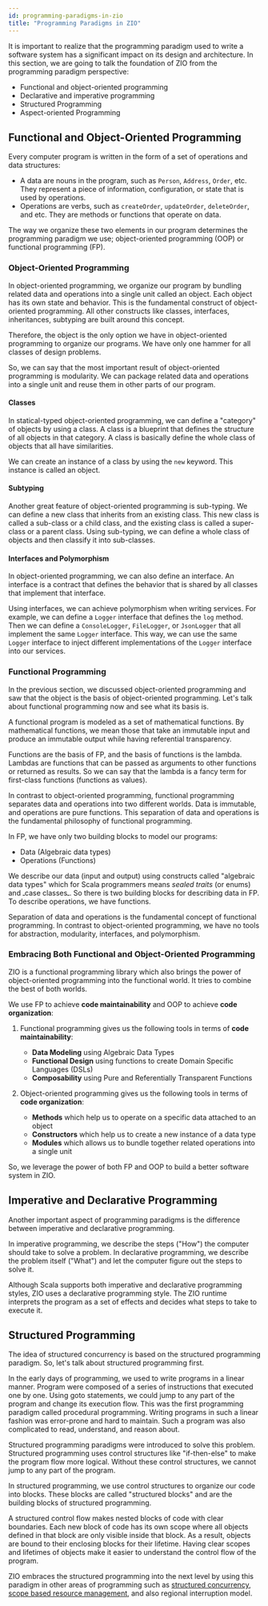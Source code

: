 ```yaml
---
id: programming-paradigms-in-zio
title: "Programming Paradigms in ZIO"
---
```


It is important to realize that the programming paradigm used to write a software system has a significant impact on its design and architecture. In this section, we are going to talk the foundation of ZIO from the programming paradigm perspective:

- Functional and object-oriented programming
- Declarative and imperative programming
- Structured Programming
- Aspect-oriented Programming

## Functional and Object-Oriented Programming

Every computer program is written in the form of a set of operations and data structures:

- A data are nouns in the program, such as `Person`, `Address`, `Order`, etc. They represent a piece of information, configuration, or state that is used by operations.
- Operations are verbs, such as `createOrder`, `updateOrder`, `deleteOrder`, and etc. They are methods or functions that operate on data.

The way we organize these two elements in our program determines the programming paradigm we use; object-oriented programming (OOP) or functional programming (FP).

### Object-Oriented Programming

In object-oriented programming, we organize our program by bundling related data and operations into a single unit called an object. Each object has its own state and behavior. This is the fundamental construct of object-oriented programming. All other constructs like classes, interfaces, inheritances, subtyping are built around this concept.

Therefore, the object is the only option we have in object-oriented programming to organize our programs. We have only one hammer for all classes of design problems.

So, we can say that the most important result of object-oriented programming is modularity. We can package related data and operations into a single unit and reuse them in other parts of our program.

#### Classes

In statical-typed object-oriented programming, we can define a "category" of objects by using a class. A class is a blueprint that defines the structure of all objects in that category. A class is basically define the whole class of objects that all have similarities.

We can create an instance of a class by using the `new` keyword. This instance is called an object.

#### Subtyping

Another great feature of object-oriented programming is sub-typing. We can define a new class that inherits from an existing class. This new class is called a sub-class or a child class, and the existing class is called a super-class or a parent class. Using sub-typing, we can define a whole class of objects and then classify it into sub-classes.

#### Interfaces and Polymorphism

In object-oriented programming, we can also define an interface. An interface is a contract that defines the behavior that is shared by all classes that implement that interface.

Using interfaces, we can achieve polymorphism when writing services. For example, we can define a `Logger` interface that defines the `log` method. Then we can define a `ConsoleLogger`, `FileLogger`, or `JsonLogger` that all implement the same `Logger` interface. This way, we can use the same `Logger` interface to inject different implementations of the `Logger` interface into our services.

### Functional Programming

In the previous section, we discussed object-oriented programming and saw that the object is the basis of object-oriented programming. Let's talk about functional programming now and see what its basis is.

A functional program is modeled as a set of mathematical functions. By mathematical functions, we mean those that take an immutable input and produce an immutable output while having referential transparency.

Functions are the basis of FP, and the basis of functions is the lambda. Lambdas are functions that can be passed as arguments to other functions or returned as results. So we can say that the lambda is a fancy term for first-class functions (functions as values).

In contrast to object-oriented programming, functional programming separates data and operations into two different worlds. Data is immutable, and operations are pure functions. This separation of data and operations is the fundamental philosophy of functional programming.

In FP, we have only two building blocks to model our programs:

- Data (Algebraic data types)
- Operations (Functions)

We describe our data (input and output) using constructs called "algebraic data types" which for Scala programmers means _sealed traits_ (or enums) and ـcase classesـ. So there is two building blocks for describing data in FP. To describe operations, we have functions.

Separation of data and operations is the fundamental concept of functional programming. In contrast to object-oriented programming, we have no tools for abstraction, modularity, interfaces, and polymorphism.

### Embracing Both Functional and Object-Oriented Programming

ZIO is a functional programming library which also brings the power of object-oriented programming into the functional world. It tries to combine the best of both worlds.

We use FP to achieve **code maintainability** and OOP to achieve **code organization**:

1. Functional programming gives us the following tools in terms of **code maintainability**:

    - **Data Modeling** using Algebraic Data Types
    - **Functional Design** using functions to create Domain Specific Languages (DSLs)
    - **Composability** using Pure and Referentially Transparent Functions

2. Object-oriented programming gives us the following tools in terms of **code organization**:

    - **Methods** which help us to operate on a specific data attached to an object
    - **Constructors** which help us to create a new instance of a data type
    - **Modules** which allows us to bundle together related operations into a single unit

So, we leverage the power of both FP and OOP to build a better software system in ZIO.

## Imperative and Declarative Programming

Another important aspect of programming paradigms is the difference between imperative and declarative programming.

In imperative programming, we describe the steps ("How") the computer should take to solve a problem. In declarative programming, we describe the problem itself ("What") and let the computer figure out the steps to solve it.

Although Scala supports both imperative and declarative programming styles, ZIO uses a declarative programming style. The ZIO runtime interprets the program as a set of effects and decides what steps to take to execute it.

## Structured Programming

The idea of structured concurrency is based on the structured programming paradigm. So, let's talk about structured programming first.

In the early days of programming, we used to write programs in a linear manner. Program were composed of a series of instructions that executed one by one. Using goto statements, we could jump to any part of the program and change its execution flow. This was the first programming paradigm called procedural programming. Writing programs in such a linear fashion was error-prone and hard to maintain. Such a program was also complicated to read, understand, and reason about.

Structured programming paradigms were introduced to solve this problem. Structured programming uses control structures like "if-then-else" to make the program flow more logical. Without these control structures, we cannot jump to any part of the program.

In structured programming, we use control structures to organize our code into blocks. These blocks are called "structured blocks" and are the building blocks of structured programming.

A structured control flow makes nested blocks of code with clear boundaries. Each new block of code has its own scope where all objects defined in that block are only visible inside that block. As a result, objects are bound to their enclosing blocks for their lifetime. Having clear scopes and lifetimes of objects make it easier to understand the control flow of the program.

ZIO embraces the structured programming into the next level by using this paradigm in other areas of programming such as [structured concurrency](../fiber/index.md#structured-concurrency), [scope based resource management](../resource/scope.md), and also regional interruption model.
